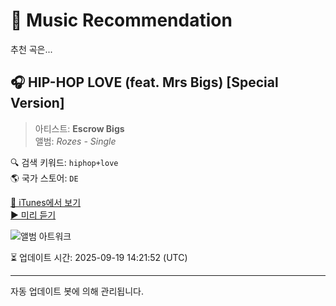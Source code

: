 
# 🎵 Music Recommendation

추천 곡은...

## 🎧 HIP-HOP LOVE (feat. Mrs Bigs) [Special Version]  
> 아티스트: **Escrow Bigs**  
> 앨범: _Rozes - Single_  

🔍 검색 키워드: `hiphop+love`  
🌎 국가 스토어: `DE`

[🔗 iTunes에서 보기](https://music.apple.com/de/album/hip-hop-love-feat-mrs-bigs-special-version/1657964895?i=1657965140&uo=4)  
[▶️ 미리 듣기](https://audio-ssl.itunes.apple.com/itunes-assets/AudioPreview112/v4/31/03/a3/3103a316-dc19-df96-7b88-2fd318674584/mzaf_15728612567728338195.plus.aac.p.m4a)

![앨범 아트워크](https://is1-ssl.mzstatic.com/image/thumb/Music122/v4/72/be/d2/72bed20e-61c7-798e-eaa2-0f349f539047/artwork.jpg/100x100bb.jpg)

⏳ 업데이트 시간: 2025-09-19 14:21:52 (UTC)

---
자동 업데이트 봇에 의해 관리됩니다.
